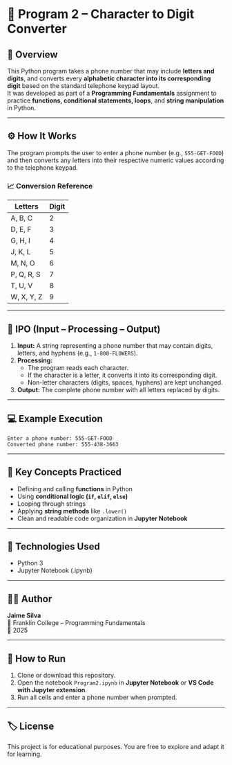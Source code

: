 # 🔢 Program 2 – Character to Digit Converter

## 📘 Overview
This Python program takes a phone number that may include **letters and digits**, and converts every **alphabetic character into its corresponding digit** based on the standard telephone keypad layout.  
It was developed as part of a **Programming Fundamentals** assignment to practice **functions, conditional statements, loops**, and **string manipulation** in Python.

---

## ⚙️ How It Works
The program prompts the user to enter a phone number (e.g., `555-GET-FOOD`) and then converts any letters into their respective numeric values according to the telephone keypad.

### 📈 Conversion Reference
| Letters | Digit |
|----------|--------|
| A, B, C | 2 |
| D, E, F | 3 |
| G, H, I | 4 |
| J, K, L | 5 |
| M, N, O | 6 |
| P, Q, R, S | 7 |
| T, U, V | 8 |
| W, X, Y, Z | 9 |

---

## 🧩 IPO (Input – Processing – Output)
1. **Input:** A string representing a phone number that may contain digits, letters, and hyphens (e.g., `1-800-FLOWERS`).  
2. **Processing:**  
   - The program reads each character.  
   - If the character is a letter, it converts it into its corresponding digit.  
   - Non-letter characters (digits, spaces, hyphens) are kept unchanged.  
3. **Output:** The complete phone number with all letters replaced by digits.

---

## 💻 Example Execution
```text
Enter a phone number: 555-GET-FOOD
Converted phone number: 555-438-3663
```

---

## 🧠 Key Concepts Practiced
- Defining and calling **functions** in Python  
- Using **conditional logic (`if`, `elif`, `else`)**  
- Looping through strings  
- Applying **string methods** like `.lower()`  
- Clean and readable code organization in **Jupyter Notebook**

---

## 🧰 Technologies Used
- Python 3  
- Jupyter Notebook (.ipynb)

---

## 🧑‍💻 Author
**Jaime Silva**  
📍 Franklin College – Programming Fundamentals  
📆 2025  

---

## 🏁 How to Run
1. Clone or download this repository.  
2. Open the notebook `Program2.ipynb` in **Jupyter Notebook** or **VS Code with Jupyter extension**.  
3. Run all cells and enter a phone number when prompted.

---

## 🏷️ License
This project is for educational purposes. You are free to explore and adapt it for learning.
